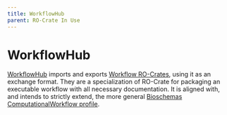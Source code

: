 ```yaml
---
title: WorkflowHub
parent: RO-Crate In Use
---
```

<!--
   Copyright 2019-2024 RO-Crate contributors
   <https://github.com/ResearchObject/ro-crate/graphs/contributors>

   Licensed under the Apache License, Version 2.0 (the "License");
   you may not use this file except in compliance with the License.
   You may obtain a copy of the License at

       http://www.apache.org/licenses/LICENSE-2.0

   Unless required by applicable law or agreed to in writing, software
   distributed under the License is distributed on an "AS IS" BASIS,
   WITHOUT WARRANTIES OR CONDITIONS OF ANY KIND, either express or implied.
   See the License for the specific language governing permissions and
   limitations under the License.
-->

# WorkflowHub

[WorkflowHub](https://about.workflowhub.eu/) imports and exports [Workflow RO-Crates](https://about.workflowhub.eu/Workflow-RO-Crate/), using it as an exchange format. They are a specialization of RO-Crate for packaging an executable workflow with all necessary documentation. It is aligned with, and intends to strictly extend, the more general [Bioschemas ComputationalWorkflow profile](https://bioschemas.org/profiles/ComputationalWorkflow/1.0-RELEASE/).


<!--
[![workflowhub logo](../assets/img/workflowhub.svg)](https://workflowhub.org/)

[workflowhub](https://reliance.rohub.org/) (EXAMPLE-ACRONYM), is a...

workflowhub uses RO-Crate for ... as ....

workflowhub works with Project X, .....

![workflowhub screenshot with RO-Crate(../assets/img/workflowhub-screenshot.png)


## RO-Crate in workflowhub

(Show practically how RO-Crate is used, link to profile of RO-Crate, etc.)

The workflowhub API supports [RO-Crate export](http://workflowhub.org/docs/ro-crate) as...

workflowhub also plans to do...

workflowhub:
```
curl -H "Accept: application/ld+json" https://workflowhub.com/ro-crate/a72f314d

{
  "@context": { … },
  "@graph": [
   …
    {
      "@id": "./",
      "hasPart": […],
      "@type": "Dataset",
    }
   …
}
```


## Resources

* [workflowhub Homepage](https://workflowhub.org/)
* [workflowhub documentation](https://workflowhub.org/docs/)
* [RO-Crate profile for workflowhub](https://workflowhub.org/crate-profile)
* [workflowhub Tutorials](https://workflowhub.org/docs/tutorial)
* [workflowhub presentation](http://workflowhub.org/)

## Publications

Alice Land, Bob Bunny (2020):  
**workflowhub and RO-Crate**.  
_workflowhub Journal_ **0**(1)
<https://doi.org/10.1234/workflowhub>  
[[preprint](http://workflowhub.com/preprint.pdf)]

-->
